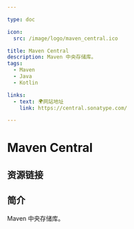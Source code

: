 ```yaml
---

type: doc

icon:
  src: /image/logo/maven_central.ico

title: Maven Central
description: Maven 中央存储库。
tags:
  - Maven
  - Java
  - Kotlin

links:
  - text: 🌍网站地址
    link: https://central.sonatype.com/

---
```


<ShowLogo />

# Maven Central

<ShowTags />

<ShowBreadcrumb />

## 资源链接

<ShowLinks />

## 简介

Maven 中央存储库。
